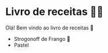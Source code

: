 # Livro de receitas :man_cook:

Olá! Bem vindo ao livro de receitas :cake:

- Strogonoff de Frango :chicken:
- Pastel
